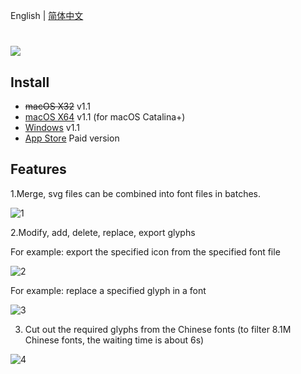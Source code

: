English | [简体中文](./README-zh-CN.md)

# <img src="https://cloud.githubusercontent.com/assets/1193966/15237922/3edf64c2-1905-11e6-9503-b5cd0765313f.png">

## Install

* <del>macOS X32</del> v1.1
* <a href="https://drive.google.com/file/d/1hcyQ87oEwvepvy2hk6EExKhbSOYDO5-m/view?usp=sharing">macOS X64</a> v1.1 (for macOS Catalina+)
* <a href="https://drive.google.com/file/d/1b6GG30jnqAlsBWQ2-n98dGoxXCg3bWK6/view?usp=sharing">Windows</a> v1.1
* <a href="https://itunes.apple.com/app/id1181350496">App Store</a> Paid version


## Features


1.Merge, svg files can be combined into font files in batches.

<img src="https://cloud.githubusercontent.com/assets/1193966/15237919/3edb25c4-1905-11e6-9a9a-be8851951840.png" alt="1" style="max-width:100%;">

2.Modify, add, delete, replace, export glyphs

For example: export the specified icon from the specified font file

<img src="https://cloud.githubusercontent.com/assets/1193966/15237920/3edb94a0-1905-11e6-992e-84fa3a7b91c4.gif" alt="2" style="max-width:100%;">

For example: replace a specified glyph in a font

<img src="https://cloud.githubusercontent.com/assets/1193966/15237923/3edf94ec-1905-11e6-91ac-e600ee16a771.gif" alt="3" style="max-width:100%;">

3. Cut out the required glyphs from the Chinese fonts (to filter 8.1M Chinese fonts, the waiting time is about 6s)

<img src="https://cloud.githubusercontent.com/assets/1193966/15237921/3edf1ff8-1905-11e6-9734-b6b060e3a9ae.png" alt="4" style="max-width:100%;">



